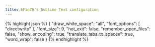 ```yaml
---
title: EFanZh’s Sublime Text configuration
---
```


{% highlight json %}
{
    "draw_white_space": "all",
    "font_options":
    [
        "directwrite"
    ],
    "font_size": 9,
    "hot_exit": false,
    "remember_open_files": false,
    "show_encoding": true,
    "translate_tabs_to_spaces": true,
    "word_wrap": false
}
{% endhighlight %}
